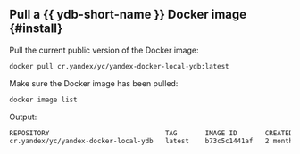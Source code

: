 ## Pull a {{ ydb-short-name }} Docker image {#install}

Pull the current public version of the Docker image:

```bash
docker pull cr.yandex/yc/yandex-docker-local-ydb:latest
```

Make sure the Docker image has been pulled:

```bash
docker image list
```

Output:

```bash
REPOSITORY                             TAG       IMAGE ID       CREATED        SIZE
cr.yandex/yc/yandex-docker-local-ydb   latest    b73c5c1441af   2 months ago   793MB
```

